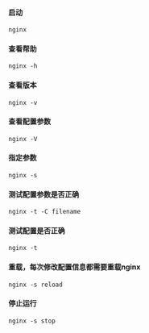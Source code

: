 #### 启动
    nginx

#### 查看帮助
    nginx -h  
#### 查看版本
    nginx -v
#### 查看配置参数  
    nginx -V
#### 指定参数
    nginx -s
#### 测试配置参数是否正确
    nginx -t -C filename
#### 测试配置是否正确
    nginx -t   
#### 重载，每次修改配置信息都需要重载nginx
    nginx -s reload
#### 停止运行
    nginx -s stop
